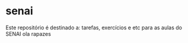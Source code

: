 # senai
 Este repositório é destinado a: tarefas, exercícios e etc para as aulas do SENAI
ola rapazes
